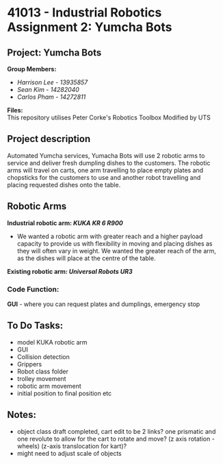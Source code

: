 # 41013 - Industrial Robotics Assignment 2: Yumcha Bots

## Project: Yumcha Bots <br>
**Group Members:** <br>
  - *Harrison Lee - 13935857* <br>
  - *Sean Kim - 14282040* <br>
  - *Carlos Pham - 14272811* <br>

**Files:** <br>
This repository utilises Peter Corke's Robotics Toolbox Modified by UTS<br>

## Project description <br>
Automated Yumcha services, Yumacha Bots will use 2 robotic arms to service and deliver fresh dumpling dishes to the customers. The robotic arms will travel on carts, one arm travelling to place empty plates and chopsticks for the customers to use and another robot travelling and placing requested dishes onto the table. <be>

## Robotic Arms

**Industrial robotic arm: ***KUKA KR 6 R900***** <br>
  - We wanted a robotic arm with greater reach and a higher payload capacity to provide us with flexibility in moving and placing dishes as they will often vary in weight. We wanted the greater reach of the arm, as the dishes will place at the centre of the table. <br>

**Existing robotic arm: ***Universal Robots UR3***** <br>

### Code Function: <br>
**GUI** - where you can request plates and dumplings, emergency stop <br>

## To Do Tasks: <br>
- model KUKA robotic arm
- GUI
- Collision detection
- Grippers
- Robot class folder
- trolley movement
- robotic arm movement
- initial position to final position etc

## Notes:<br>
- object class draft completed, cart edit to be 2 links? 
one prismatic and one revolute to allow for the cart to rotate and move? 
(z axis rotation - wheels) (z-axis translocation for kart)?
- might need to adjust scale of objects
